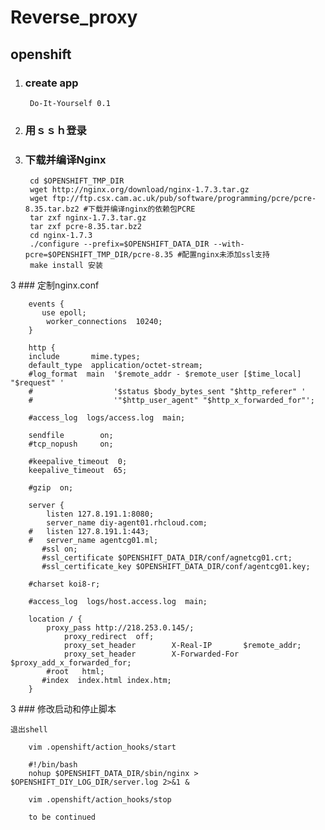 # Reverse_proxy

## openshift

1. ### create app

        Do-It-Yourself 0.1

2. ### 用ｓｓｈ登录

3. ### 下载并编译Nginx

        cd $OPENSHIFT_TMP_DIR
        wget http://nginx.org/download/nginx-1.7.3.tar.gz
        wget ftp://ftp.csx.cam.ac.uk/pub/software/programming/pcre/pcre-8.35.tar.bz2 #下载并编译nginx的依赖包PCRE
        tar zxf nginx-1.7.3.tar.gz
        tar zxf pcre-8.35.tar.bz2
        cd nginx-1.7.3
        ./configure --prefix=$OPENSHIFT_DATA_DIR --with-pcre=$OPENSHIFT_TMP_DIR/pcre-8.35 #配置nginx未添加ssl支持
        make install 安装

3 ### 定制nginx.conf
    
        events {
	       use epoll;
            worker_connections  10240;
        }
        
        http {
        include       mime.types;
        default_type  application/octet-stream;
        #log_format  main  '$remote_addr - $remote_user [$time_local] "$request" '
        #                  '$status $body_bytes_sent "$http_referer" '
        #                  '"$http_user_agent" "$http_x_forwarded_for"';

        #access_log  logs/access.log  main;

        sendfile        on;
        #tcp_nopush     on;

        #keepalive_timeout  0;
        keepalive_timeout  65;

        #gzip  on;

        server {
            listen 127.8.191.1:8080; 
            server_name diy-agent01.rhcloud.com;
        #	listen 127.8.191.1:443;
        #	server_name agentcg01.ml;
	       #ssl on;
	       #ssl_certificate $OPENSHIFT_DATA_DIR/conf/agnetcg01.crt;
	       #ssl_certificate_key $OPENSHIFT_DATA_DIR/conf/agentcg01.key;

        #charset koi8-r;

        #access_log  logs/host.access.log  main;

        location / {
            proxy_pass http://218.253.0.145/;
                proxy_redirect  off;
                proxy_set_header        X-Real-IP       $remote_addr;
                proxy_set_header        X-Forwarded-For $proxy_add_x_forwarded_for;
            #root   html;
           #index  index.html index.htm;
        }
        
3 ### 修改启动和停止脚本
    
    退出shell
    
        vim .openshift/action_hooks/start
        
        #!/bin/bash
        nohup $OPENSHIFT_DATA_DIR/sbin/nginx > $OPENSHIFT_DIY_LOG_DIR/server.log 2>&1 &
        
        vim .openshift/action_hooks/stop
        
        to be continued